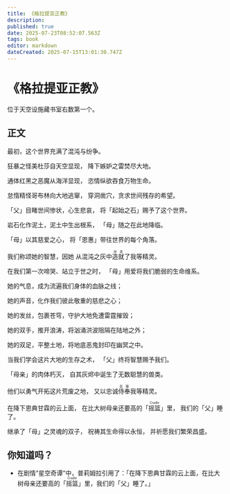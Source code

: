 ```yaml
---
title: 《格拉提亚正教》
description: 
published: true
date: 2025-07-23T08:52:07.563Z
tags: book
editor: markdown
dateCreated: 2025-07-15T13:01:30.747Z
---
```


<!-- 半年终于休息一次，没时间整上discord号 TalkDe -->
# 《格拉提亚正教》
位于天空设施藏书室右数第一个。

## 正文
最初，这个世界充满了混沌与纷争。

狂暴之怪美杜莎自天空显现，
降下嫉妒之雷焚尽大地。

通体红黑之恶魔从海洋显现，
恣情纵欲吞食万物生命。

怠惰精怪哥布林向大地逃窜，
穿洞凿穴，贪求世间残存的希望。

「父」目睹世间惨状，心生悲哀，
将「起始之石」赐予了这个世界。

岩石化作泥土，泥土中生出根系，
「母」随之在此地降临。

「母」以其慈爱之心，
将「恩惠」带往世界的每个角落。

我们称颂她的智慧，因她
从混沌之灰中<ruby>造就<rt>创造</rt></ruby>了我等精灵。

在我们第一次啼哭、站立于世之时，
「母」用爱将我们脆弱的生命维系。

她的气息，成为流遍我们身体的血脉之线；

她的声音，化作我们彼此敬重的慈悲之心；

她的发丝，包裹苍穹，守护大地免遭雷霆摧毁；

她的双手，推开浪涛，将汹涌洪波阻隔在陆地之外；

她的双足，平整土地，将地底恶鬼封印在幽冥之中。

当我们学会这片大地的生存之术，
「父」终将智慧赐予我们。

「母亲」的肉体朽灭，
自其灰烬中诞生了无数聪慧的兽类。

他们以勇气开拓这片荒废之地，
又以忠诚<ruby>侍奉<rt>臣服</rt></ruby>我等精灵。

在降下恩典甘霖的云上面，
在比大树母亲还要高的<ruby>「摇篮」<rt>Cradle</rt></ruby>里，
我们的「父」睡了。

继承了「母」之灵魂的双子，
祝祷其生命得以永恒，
并祈愿我们繁荣昌盛。

## 你知道吗？
- 在剧情“星空奇谭”中，普莉姆拉引用了：「在降下恩典甘霖的云上面，在比大树母亲还要高的<ruby>「摇篮」<rt>Cradle</rt></ruby>里，我们的「父」睡了。」